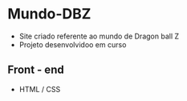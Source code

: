 # Mundo-DBZ
* Site criado referente ao mundo de Dragon ball Z  
* Projeto desenvolvidoo em curso

## Front - end
* HTML / CSS
